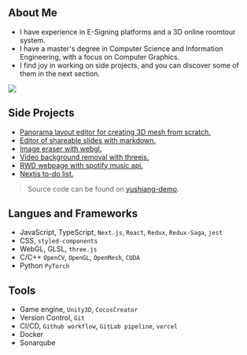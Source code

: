 ## About Me

- I have experience in E-Signing platforms and a 3D online roomtour system.
- I have a master's degree in Computer Science and Information Engineering, with a focus on Computer Graphics.
- I find joy in working on side projects, and you can discover some of them in the next section.

![](https://github-readme-stats.vercel.app/api?username=tsengyushiang&count_private=true&show_icons=true)

## Side Projects

- [Panorama layout editor for creating 3D mesh from scratch.](https://pano-to-mesh.vercel.app/editor#eNpdkE9rwzAMxb-Lz8aWHP-Rcyyjt7WHwqCUENKsST0yJ6TptjL23ecUtrDp8EPiPaSHPlnT9f24ZzlwVp9CF2KbBpaJDBlnXXXrr5N6YPnhAALt38o4CEMuA1xY8GTUoAEdGYdazTSz0VtjgfQP70arwapZTY1CXHhXvXP23xYLhhTgL4uCs6GK_Vi9Vin2eZqGSy5ldUHRTPVzFPE0yTclX4ZWAkryEkg6kggA5bpE8kCOyJXb1dhlDaLbh3rwerc6r98fbx9P7XFjNk19FGkDW25tx9CGmN4CHEUKVnx9A-oPVjs)
- [Editor of shareable slides with markdown.](https://markdown-slides-editor.vercel.app/)
- [Image eraser with webgl.](https://image-eraser.vercel.app/)
- [Video background removal with threejs.](https://codesandbox.io/s/threejs-image-processing-forked-wwnc3o?file=/index.html)
- [RWD webpage with spotify music api.](https://spotify-kappa-three.vercel.app/)
- [Nextjs to-do list.](https://todolist-api-taupe.vercel.app/)

> Source code can be found on [yushiang-demo](https://github.com/orgs/yushiang-demo/repositories).

## Langues and Frameworks

- JavaScript, TypeScript, `Next.js`, `React`, `Redux`, `Redux-Saga`, `jest`
- CSS, `styled-components`
- WebGL, GLSL, `three.js`
- C/C++ `OpenCV`, `OpenGL`, `OpenMesh`, `CUDA`
- Python `PyTorch`

## Tools

- Game engine, `Unity3D`, `CocosCreator`
- Version Control, `Git`
- CI/CD, `Github workflow`, `GitLab pipeline`, `vercel`
- Docker
- Sonarqube
